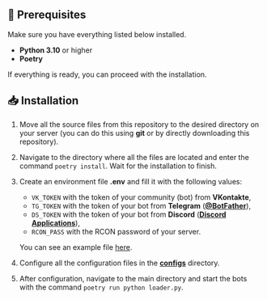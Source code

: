 ## 🔌 Prerequisites
Make sure you have everything listed below installed.
* **Python 3.10** or higher
* **Poetry**

If everything is ready, you can proceed with the installation.


## 📥 Installation
1. Move all the source files from this repository to the desired directory on your server (you can do this using **git** or by directly downloading this repository).

2. Navigate to the directory where all the files are located and enter the command `poetry install`. Wait for the installation to finish.

3. Create an environment file **.env** and fill it with the following values:
   - `VK_TOKEN` with the token of your community (bot) from **VKontakte**,
   - `TG_TOKEN` with the token of your bot from **Telegram** ([**@BotFather**](https://t.me/botfather)),
   - `DS_TOKEN` with the token of your bot from **Discord** ([**Discord Applications**](https://discord.com/developers/applications)),
   - `RCON_PASS` with the RCON password of your server.

    You can see an example file [here](env_example.md).

4. Configure all the configuration files in the [**configs**](../configs) directory.

5. After configuration, navigate to the main directory and start the bots with the command `poetry run python loader.py`.
